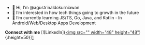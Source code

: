 - 👋 Hi, I’m @agustrinaldokurniawan
- 👀 I’m interested in how tech things going to growth in the future
- 🌱 I’m currently learning JS/TS, Go, Java, and Kotlin - In Android/Web/Desktop Apps Development


**Connect with me**
[![LinkedIn]([<img src="" width="48" height="48"](https://cdn-icons-png.flaticon.com/512/174/174857.png)){:height=50}][1]

[1]:https://www.linkedin.com/in/agustrk

